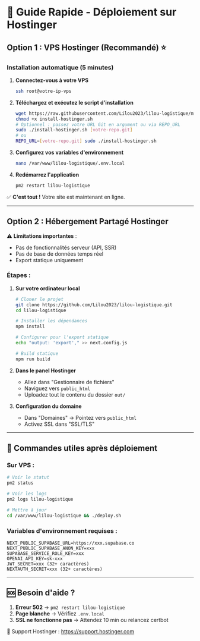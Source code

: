 # 🚀 Guide Rapide - Déploiement sur Hostinger

## Option 1 : VPS Hostinger (Recommandé) ⭐

### Installation automatique (5 minutes)

1. **Connectez-vous à votre VPS**
   ```bash
   ssh root@votre-ip-vps
   ```

2. **Téléchargez et exécutez le script d'installation**
   ```bash
   wget https://raw.githubusercontent.com/Lilou2023/lilou-logistique/main/scripts/install-hostinger.sh
   chmod +x install-hostinger.sh
   # Optionnel : passez votre URL Git en argument ou via REPO_URL
   sudo ./install-hostinger.sh [votre-repo.git]
   # ou
   REPO_URL=[votre-repo.git] sudo ./install-hostinger.sh
   ```

3. **Configurez vos variables d'environnement**
   ```bash
   nano /var/www/lilou-logistique/.env.local
   ```

4. **Redémarrez l'application**
   ```bash
   pm2 restart lilou-logistique
   ```

✅ **C'est tout !** Votre site est maintenant en ligne.

---

## Option 2 : Hébergement Partagé Hostinger

⚠️ **Limitations importantes** :
- Pas de fonctionnalités serveur (API, SSR)
- Pas de base de données temps réel
- Export statique uniquement

### Étapes :

1. **Sur votre ordinateur local**
   ```bash
   # Cloner le projet
   git clone https://github.com/Lilou2023/lilou-logistique.git
   cd lilou-logistique
   
   # Installer les dépendances
   npm install
   
   # Configurer pour l'export statique
   echo "output: 'export'," >> next.config.js
   
   # Build statique
   npm run build
   ```

2. **Dans le panel Hostinger**
   - Allez dans "Gestionnaire de fichiers"
   - Naviguez vers `public_html`
   - Uploadez tout le contenu du dossier `out/`

3. **Configuration du domaine**
   - Dans "Domaines" → Pointez vers `public_html`
   - Activez SSL dans "SSL/TLS"

---

## 📱 Commandes utiles après déploiement

### Sur VPS :
```bash
# Voir le statut
pm2 status

# Voir les logs
pm2 logs lilou-logistique

# Mettre à jour
cd /var/www/lilou-logistique && ./deploy.sh
```

### Variables d'environnement requises :
```
NEXT_PUBLIC_SUPABASE_URL=https://xxx.supabase.co
NEXT_PUBLIC_SUPABASE_ANON_KEY=xxx
SUPABASE_SERVICE_ROLE_KEY=xxx
OPENAI_API_KEY=sk-xxx
JWT_SECRET=xxx (32+ caractères)
NEXTAUTH_SECRET=xxx (32+ caractères)
```

---

## 🆘 Besoin d'aide ?

1. **Erreur 502** → `pm2 restart lilou-logistique`
2. **Page blanche** → Vérifiez `.env.local`
3. **SSL ne fonctionne pas** → Attendez 10 min ou relancez certbot

📧 Support Hostinger : https://support.hostinger.com
